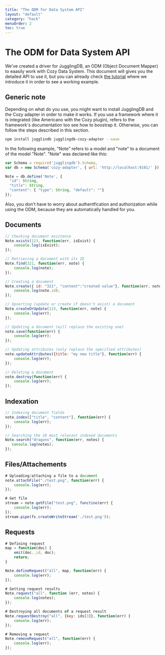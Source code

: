 ```yaml
---
title: "The ODM for Data System API"
layout: "default"
category: "hack"
menuOrder: 2
toc: true
---
```


# The ODM for Data System API

We've created a driver for JugglingDB, an ODM (Object Document Mapper) to eaasily work with Cozy Data System. This document will gives you the detailed API to use it, but you can already check [the tutorial](http://localhost:9778/hack/getting-started/play-with-data-system.html) where we introduce it in order to see a working example.

## Generic note
Depending on what do you use, you might want to install JugglingDB and the Cozy adapter in order to make it works. If you use a framework where it is integrated (like Americano with the Cozy plugin), refers to the framework's documentation too see how to boostrap it. Otherwise, you can follow the steps described in this section.

```bash
npm install jugglindb jugglingdb-cozy-adapter --save
```

In the following example, "Note" refers to a model and "note" to a document of the model "Note". "Note" was declared like this:
```javascript
var Schema = require('jugglingdb').Schema,
var db = new Schema('cozy-adapter', { url: 'http://localhost:9101/' });

Note = db.define('Note', {
  "id": String,
  "title": String,
  "content": { "type": String, "default": ""}
});
```

Also, you don't have to worry about authentfication and authorization while using the ODM, because they are automatically handled for you.

## Documents

```javascript
// Checking document existence
Note.exists(123, function(err, isExist) {
    console.log(isExist);
});

// Retrieving a document with its ID
Note.find(321, function(err, note) {
    console.log(note);
});

// Creating a document
Note.create({ id: "321", "content":"created value"}, function(err, note) {
    console.log(note.id);
});

// Upserting (update or create if doesn't exist) a document
Note.createOrUpdate(123, function(err, note) {
    console.log(err);
});

// Updating a document (will replace the existing one)
note.save(function(err) {
    console.log(err);
});

// Updating attributes (only replace the specified attributes)
note.updateAttributes({title: "my new title"}, function(err) {
    console.log(err);
});

// Deleting a document
note.destroy(function(err) {
    console.log(err);
});
```

## Indexation

```javascript
// Indexing document fields
note.index(["title", "content"], function(err) {
    console.log(err);
});

// Searching the 10 most relevant indexed documents
Note.search("dragons", function(err, notes) {
   console.log(notes);
});
```


## Files/Attachements

```javascript
# Uploading/attaching a file to a document
note.attachFile("./test.png", function(err) {
    console.log(err);
});

# Get file
stream = note.getFile("test.png", functino(err) {
    console.log(err);
});
stream.pipe(fs.createWriteStream('./test.png'));
```

## Requests

```javascript
# Defining request
map = function(doc) {
    emit(doc._id, doc);
    return;
}

Note.defineRequest("all", map, function(err) {
    console.log(err);
});

# Getting request results
Note.request("all", function (err, notes) {
    console.log(notes);
});

# Destroying all documents of a request result
Note.requestDestroy("all", {key: ids[3]}, function(err) {
    console.log(err);
});

# Removing a request
Note.removeRequest("all", function(err) {
    console.log(err);
});
```